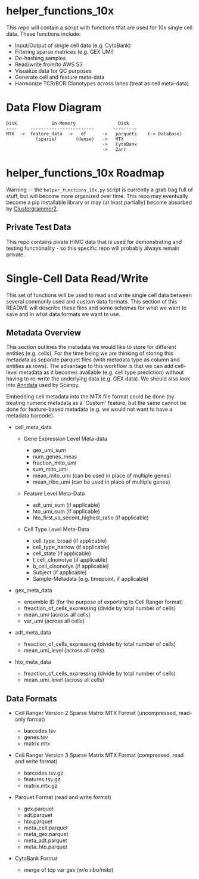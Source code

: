 # helper_functions_10x
This repo will contain a script with functions that are used for 10x single cell data. These functions include: 

* Input/Output of single cell data (e.g. CytoBank)
* Filtering sparse matrices (e.g. GEX UMI)
* De-hashing samples
* Read/write from/to AWS S3
* Visualize data for QC purposes
* Generate cell and feature meta-data 
* Harmonize TCR/BCR Clonotypes across lanes (treat as cell meta-data)

# Data Flow Diagram

```
Disk             In-Memory                Disk
----     ------------------------       ---------
MTX  ->  feature_data  ->   df      ->   parquets    (-> Database)
           (sparse)       (dense)   ->   MTX
                                    ->   CytoBank
                                    ->   Zarr
```

# helper_functions_10x Roadmap
Warning -- the `helper_functions_10x.py` script is currently a grab bag full of stuff, but will become more organized over time. This repo may eventually become a pip installable library or may (at least partially) become absorbed by [Clustergrammer2](https://github.com/ismms-himc/clustergrammer2). 

## Private Test Data
This repo contains pivate HIMC data that is used for demonstrating and testing functionality - so this specific repo will probably always remain private. 

# Single-Cell Data Read/Write
This set of functions will be used to read and write single cell data between several commonly used and custom data formats. This section of this README will describe these files and some schemas for what we want to save and in what data formats we want to use.

## Metadata Overview
This section outlines the metadata we would like to store for different entities (e.g. cells). For the time being we are thinking of storing this metadata as separate parquet files (with metadata type as column and entities as rows). The advantage to this workflow is that we can add cell-level metadata as it becomes available (e.g. cell type prediction) without having to re-write the underlying data (e.g. GEX data). We should also look into [Anndata](https://scanpy.readthedocs.io/en/stable/basic_usage.html#anndata) used by Scanpy.

Embedding cell metadata into the MTX file format could be done (by treating numeric metadata as a 'Custom' feature, but the same cannot be done for feature-based metadata (e.g. we would not want to have a metadata barcode). 

* cell_meta_data

  * Gene Expression Level Meta-data
     * gex_umi_sum
     * num_genes_meas   
     * fraction_mito_umi
     * sum_mito_umi
     * mean_mito_umi (can be used in place of multiple genes)
     * mean_ribo_umi (can be used in place of multiple genes)
     
  * Feature Level Meta-Data
     * adt_umi_sum (if applicable) 
     * hto_umi_sum (if applicable) 
     * hto_first_vs_secont_highest_ratio (if applicable)
     
  * Cell Type Level Meta-Data
     * cell_type_broad (if applicable)
     * cell_type_narrow (if applicable)
     * cell_state (if applicable)  
     * t_cell_clnonotye (if applicable) 
     * b_cell_clnonotye (if applicable) 
     * Subject (if applicable)
     * Sample-Metadata (e.g. timepoint, if applicable)

* gex_meta_data
   * ensemble ID (for the purpose of exporting to Cell Ranger format) 
   * freaction_of_cells_expressing (divide by total number of cells)
   * mean_umi (across all cells)
   * var_umi (across all cells)
   
* adt_meta_data
   * freaction_of_cells_expressing (divide by total number of cells)
   * mean_umi_level (across all cells)   
   
* hto_meta_data
   * freaction_of_cells_expressing (divide by total number of cells)   
   * mean_umi_level (across all cells)   
   
## Data Formats
* Cell Ranger Version 2 Sparse Matrix MTX Format (uncompressed, read-only format)
    * barcodes.tsv
    * genes.tsv
    * matrix.mtx
* Cell Ranger Version 3 Sparse Matrix MTX Format (compressed, read and write format)
    * barcodes.tsv.gz
    * features.tsv.gz
    * matrix.mtx.gz
* Parquet Format (read and write format)
    * gex.parquet
    * adt.parquet
    * hto.parquet
    * meta_cell.parquet
    * meta_gex.parquet
    * meta_adt.parquet
    * meta_hto.parquet
    
* CytoBank Format
    * merge of top var gex (w/o ribo/mito)

